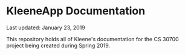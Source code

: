 # KleeneApp Documentation

Last updated: January 23, 2019



This repository holds all of Kleene's documentation for the CS 30700 project being created during Spring 2019.
